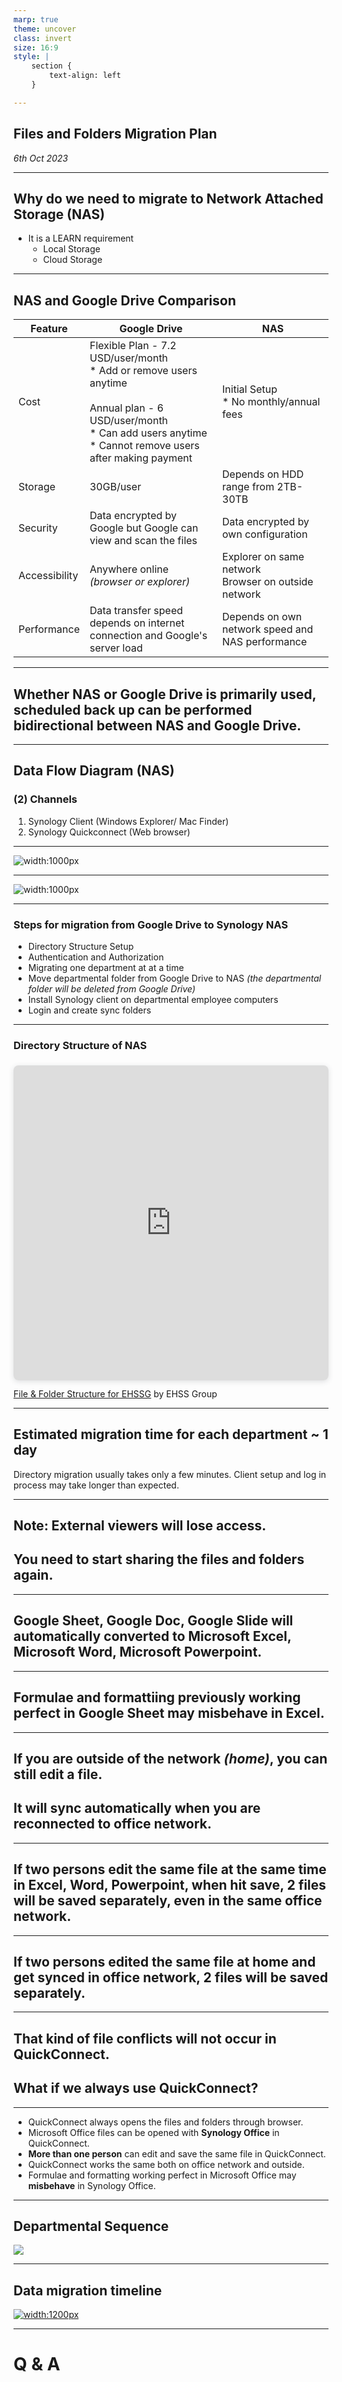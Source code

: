 ```yaml
---
marp: true
theme: uncover
class: invert
size: 16:9
style: |
    section {
        text-align: left
    }

---
```

## Files and Folders **Migration Plan**
*6th Oct 2023*

---
## Why do we need to migrate to **Network Attached Storage (NAS)**
* It is a LEARN requirement
    * Local Storage
    * Cloud Storage

---
## NAS and Google Drive Comparison
<style scoped>section { font-size: 20px; text-align:left;}</style>
|Feature|Google Drive|NAS|
|--|--|--|
|Cost|Flexible Plan - 7.2 USD/user/month<br /> * Add or remove users anytime<br /><br />Annual plan - 6 USD/user/month<br />* Can add users anytime<br />* Cannot remove users after making payment|Initial Setup<br/>* No monthly/annual fees|
|Storage|30GB/user|Depends on HDD range from 2TB-30TB|
|Security|Data encrypted by Google but Google can view and scan the files|Data encrypted by own configuration|
|Accessibility|Anywhere online *(browser or explorer)*|Explorer on same network<br/>Browser on outside network|
|Performance|Data transfer speed depends on internet connection and Google's server load|Depends on own network speed and NAS performance|

---
## Whether NAS or Google Drive is primarily used, scheduled back up can be performed **bidirectional** between NAS and Google Drive.

---
## Data Flow Diagram (NAS)
### (2) Channels
1. Synology Client (Windows Explorer/ Mac Finder)
2. Synology Quickconnect (Web browser)

---
<style scoped>section { text-align:center;}</style>
![width:1000px](/assets/images/01.png)

---
<style scoped>section { text-align:center;}</style>
![width:1000px](/assets/images/02.png)

---
### Steps for migration from Google Drive to Synology NAS
* Directory Structure Setup
* Authentication and Authorization
* Migrating one department at at a time
* Move departmental folder from Google Drive to NAS *(the departmental folder will be deleted from Google Drive)*
* Install Synology client on departmental employee computers
* Login and create sync folders

---
### Directory Structure of NAS

<div style="position: relative; width: 100%; height: 0; padding-top: 100.0000%;
 padding-bottom: 0; box-shadow: 0 2px 8px 0 rgba(63,69,81,0.16); margin-top: 1.6em; margin-bottom: 0.9em; overflow: hidden;
 border-radius: 8px; will-change: transform;">
  <iframe loading="lazy" style="position: absolute; width: 100%; height: 100%; top: 0; left: 0; border: none; padding: 0;margin: 0;"
    src="https:&#x2F;&#x2F;www.canva.com&#x2F;design&#x2F;DAFn6i3DTpQ&#x2F;view?embed" allowfullscreen="allowfullscreen" allow="fullscreen">
  </iframe>
</div>
<a href="https:&#x2F;&#x2F;www.canva.com&#x2F;design&#x2F;DAFn6i3DTpQ&#x2F;view?utm_content=DAFn6i3DTpQ&amp;utm_campaign=designshare&amp;utm_medium=embeds&amp;utm_source=link" target="_blank" rel="noopener">File &amp; Folder Structure for EHSSG</a> by EHSS Group

---
## Estimated migration time for each department ~ **1 day**
Directory migration usually takes only a few minutes.
Client setup and log in process may take longer than expected.

---
## Note: External viewers will **lose access**.
## You need to start **sharing the files and folders** again.

---
## **Google Sheet**, **Google Doc**, **Google Slide** will automatically converted to **Microsoft Excel**, **Microsoft Word**, **Microsoft Powerpoint**.

---
## Formulae and formattiing previously working perfect in Google Sheet may **misbehave** in Excel.

---
## If you are outside of the network *(home)*, you can still **edit** a file.
## It will **sync automatically** when you are reconnected to office network.

---
## If two persons edit the same file at the same time in Excel, Word, Powerpoint, when hit save, **2 files** will be saved separately, **even in the same office network**.

---
## If two persons edited the same file at home and get synced in office network, **2 files** will be saved separately.

---
## That kind of file conflicts will not occur in **QuickConnect**.
## What if we always use **QuickConnect**?

---
* QuickConnect always opens the files and folders through browser.
* Microsoft Office files can be opened with **Synology Office** in QuickConnect.
* **More than one person** can edit and save the same file in QuickConnect.
* QuickConnect works the same both on office network and outside.
* Formulae and formatting working perfect in Microsoft Office may **misbehave** in Synology Office.

---
<!-- _backgroundColor: white -->
<!-- _color: black -->
## Departmental Sequence
[![](https://mermaid.ink/img/pako:eNpV0L1uwyAUBeBXQXfolKi7h0iJ_6tGauNIHSDDlcExqgGLgqooyruXYNQ2TNzvXBjOFXrDBWQwTOa7H9E68npgmoSzpe3xRNbrDdnRPXki5Sl5tJy-WXO2qB60oLVF7ZLtopW08_M8XUg-otQpypdoGYr_QxmHijaH5y1Xvw-qyDWtpEbdi6R11IYebfha6vMDt_S9TdBEeKFl03U1-TD282-5XTJYgRJWoeShjes9YuBGoQSDLFy5GNBPjgHTt7CK3pnuonvInPViBX7m6EQh8V4JZANOX0EFl87Y_dJwLPr2A0E0afs?type=png)](https://mermaid.live/edit#pako:eNpV0L1uwyAUBeBXQXfolKi7h0iJ_6tGauNIHSDDlcExqgGLgqooyruXYNQ2TNzvXBjOFXrDBWQwTOa7H9E68npgmoSzpe3xRNbrDdnRPXki5Sl5tJy-WXO2qB60oLVF7ZLtopW08_M8XUg-otQpypdoGYr_QxmHijaH5y1Xvw-qyDWtpEbdi6R11IYebfha6vMDt_S9TdBEeKFl03U1-TD282-5XTJYgRJWoeShjes9YuBGoQSDLFy5GNBPjgHTt7CK3pnuonvInPViBX7m6EQh8V4JZANOX0EFl87Y_dJwLPr2A0E0afs)

---
<!-- _backgroundColor: white -->
<!-- _color: black -->
## Data migration timeline
[![width:1200px](https://mermaid.ink/img/pako:eNqF0k1Pg0AQBuC_stmDJ4hAq1VuRvrhgUSliTHhMrLTdiPsNtvh0DT97w6lpVWaOCey7zPsZnd2srAKZSyXYIhyI7hIU4kiAQKR6qUD0ta0iQLCiXUVkBBJ4qep_8nVZhssGvi3Jb0Zi3PFEHoiGPlh4EdBNPBEpFr26iy3VY2Iroup4xNyPLgeZ_V6XW7F8wq0YbUgdOJgH882PNrZ--2Tqi7ckLOg7ybagCmwY3cchX02d7ynNsvO3XMW9d3by39iPMuyqfiw7pt_F4sjHjEY9PHpwufO1l8lblbWEredzvRrsdv4gfuHl7cnPVkhv6hWPAS7pjmXtMIKcxnzp8IF1CXlMjd7plCTzbamkDG5Gj1Zr5uRSDQ0jyfjBZQbXkWlybq0HazDfO1_ALvjr2w?type=png)](https://mermaid.live/edit#pako:eNqF0k1Pg0AQBuC_stmDJ4hAq1VuRvrhgUSliTHhMrLTdiPsNtvh0DT97w6lpVWaOCey7zPsZnd2srAKZSyXYIhyI7hIU4kiAQKR6qUD0ta0iQLCiXUVkBBJ4qep_8nVZhssGvi3Jb0Zi3PFEHoiGPlh4EdBNPBEpFr26iy3VY2Iroup4xNyPLgeZ_V6XW7F8wq0YbUgdOJgH882PNrZ--2Tqi7ckLOg7ybagCmwY3cchX02d7ynNsvO3XMW9d3by39iPMuyqfiw7pt_F4sjHjEY9PHpwufO1l8lblbWEredzvRrsdv4gfuHl7cnPVkhv6hWPAS7pjmXtMIKcxnzp8IF1CXlMjd7plCTzbamkDG5Gj1Zr5uRSDQ0jyfjBZQbXkWlybq0HazDfO1_ALvjr2w)

---
<style scoped>
  section {
    text-align:center;
  }
</style>
# **Q  & A**